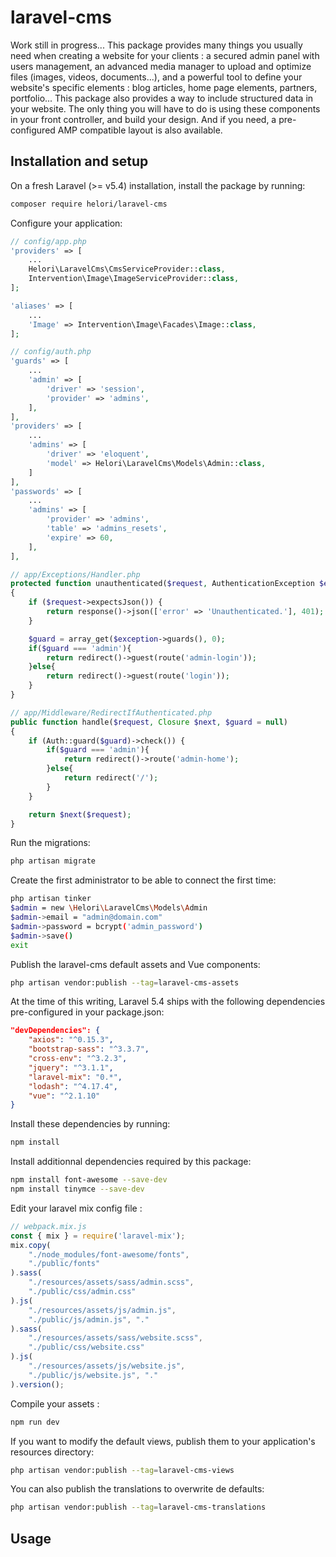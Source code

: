 # laravel-cms
Work still in progress...
This package provides many things you usually need when creating a website for your clients : a secured admin panel with users management, an advanced media manager to upload and optimize files (images, videos, documents...), and a powerful tool to define your website's specific elements : blog articles, home page elements, partners, portfolio... This package also provides a way to include structured data in your website. The only thing you will have to do is using these components in your front controller, and build your design. And if you need, a pre-configured AMP compatible layout is also available.

## Installation and setup

On a fresh Laravel (>= v5.4) installation, install the package by running:
```bash
composer require helori/laravel-cms
```

Configure your application:
```php
// config/app.php
'providers' => [
    ...
    Helori\LaravelCms\CmsServiceProvider::class,
    Intervention\Image\ImageServiceProvider::class,
];

'aliases' => [
    ...
    'Image' => Intervention\Image\Facades\Image::class,
];
```
```php
// config/auth.php
'guards' => [
    ...
    'admin' => [
        'driver' => 'session',
        'provider' => 'admins',
    ],
],
'providers' => [
    ...
    'admins' => [
        'driver' => 'eloquent',
        'model' => Helori\LaravelCms\Models\Admin::class,
    ]
],
'passwords' => [
    ...
    'admins' => [
        'provider' => 'admins',
        'table' => 'admins_resets',
        'expire' => 60,
    ],
],
```
```php
// app/Exceptions/Handler.php
protected function unauthenticated($request, AuthenticationException $exception)
{
    if ($request->expectsJson()) {
        return response()->json(['error' => 'Unauthenticated.'], 401);
    }

    $guard = array_get($exception->guards(), 0);
    if($guard === 'admin'){
        return redirect()->guest(route('admin-login'));
    }else{
        return redirect()->guest(route('login'));
    }
}
```
```php
// app/Middleware/RedirectIfAuthenticated.php
public function handle($request, Closure $next, $guard = null)
{
    if (Auth::guard($guard)->check()) {
        if($guard === 'admin'){
            return redirect()->route('admin-home');
        }else{
            return redirect('/');
        }
    }

    return $next($request);
}
```

Run the migrations:
```bash
php artisan migrate
```

Create the first administrator to be able to connect the first time:
```bash
php artisan tinker
$admin = new \Helori\LaravelCms\Models\Admin
$admin->email = "admin@domain.com"
$admin->password = bcrypt('admin_password')
$admin->save()
exit
```

Publish the laravel-cms default assets and Vue components:
```bash
php artisan vendor:publish --tag=laravel-cms-assets
```

At the time of this writing, Laravel 5.4 ships with the following dependencies pre-configured in your package.json:
```json
"devDependencies": {
    "axios": "^0.15.3",
    "bootstrap-sass": "^3.3.7",
    "cross-env": "^3.2.3",
    "jquery": "^3.1.1",
    "laravel-mix": "0.*",
    "lodash": "^4.17.4",
    "vue": "^2.1.10"
}
```

Install these dependencies by running: 
```bash
npm install
```

Install additionnal dependencies required by this package:
```bash
npm install font-awesome --save-dev
npm install tinymce --save-dev
```

Edit your laravel mix config file :
```js
// webpack.mix.js
const { mix } = require('laravel-mix');
mix.copy(
    "./node_modules/font-awesome/fonts",
    "./public/fonts"
).sass(
    "./resources/assets/sass/admin.scss",
    "./public/css/admin.css"
).js(
    "./resources/assets/js/admin.js",
    "./public/js/admin.js", "."
).sass(
    "./resources/assets/sass/website.scss",
    "./public/css/website.css"
).js(
    "./resources/assets/js/website.js",
    "./public/js/website.js", "."
).version();
```

Compile your assets :
```bash
npm run dev
```

If you want to modify the default views, publish them to your application's resources directory:
```bash
php artisan vendor:publish --tag=laravel-cms-views
```

You can also publish the translations to overwrite de defaults:
```bash
php artisan vendor:publish --tag=laravel-cms-translations
```

## Usage


